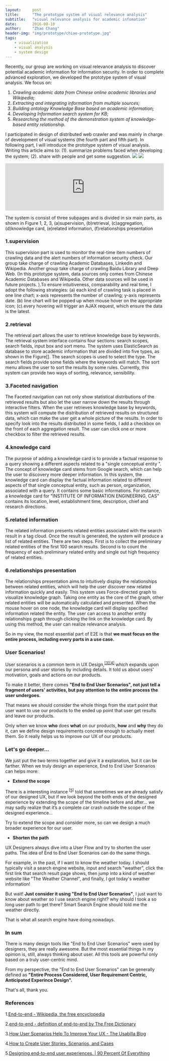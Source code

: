 ```yaml
---
layout:     post
title:      "The prototype system of visual relevance analysis"
subtitle:   "visual relevance analysis for academic infomation"
date:       2016-08-10
author:     "Zhao Chang"
header-img: "img/prototype/chiao-prototype.jpg"
tags:
    - visualization
    - visual analysis
    - system design
---
```



Recently, our group are working on visual relevance analysis to discover potential academic information for information security. In order to complete advanced exploration, we developed the prototype system of visual analysis.
We focus on:

1.    *Crawling academic data from Chinese  online academic libraries and Wikipedia;*
2.    *Extracting and integrating information from multiple sources;*
3.    *Building ontology Knowledge Base based on academic information;*
4.    *Developing Information search system for KB;*
5.    *Researching the method of the demonstration system of knowledge-based entity relationship.*


I participated in design of distributed web crawler and was mainly in charge of  development of visual systems (the fourth part and fifth part). In following part, I will introduce the prototype system of visual analysis. Writing this article aims to: (1). summarize problems faced when developing the system; (2). share with people and get some suggestion.
<a href="/img/prototype/chiao-index.png" target="\_blank" title="Click to see the big picture "><img src='/img/prototype/chiao-index-thumb.png' /></a>
<a href="/img/prototype/chiao-search.jpg" target="\_blank" title="Click to see the big picture "><img src='/img/prototype/chiao-search-thumb.png' /></a>
<iframe src="http://www.baidu.com " width="100%" frameborder="no" border="0"></iframe>

The system is consist of three subpages and is divided in six main parts, as shown in Figure 1, 2, 3, (a)supervision, (b)retrieval, (c)aggregation, (d)knowledge card, (e)related information, (f)relationships presentation

### 1.supervision

This supervision part is used to monitor the real-time item numbers of crawling data and the alert numbers of information security check. Our group take charge of crawling Academic Databases, Linkedin and Wikipedia. Another group take charge of crawling Baidu Library and Deep Web. (In this prototype system, data sources only comes from Chinese Academic Databases and Wikipedia. Other data sources will be used in future projects. ).To ensure intuitiveness, comparability and  real time, I adopt the following strategies: (a) each kind of crawling task is placed in one line chart; x-axis represents the number of crawling; y-axis represents date. (b) line chart will be popped up when mouse hover on the appropriate icon;   (c).every hovering will trigger an AJAX request, which ensure the data is the latest.

### 2.retrieval

The retrieval part allows the user to retrieve knowledge base by  keywords. The retrieval system interface contains four sections: search scopes, search fields, input box and sort  menu. The system uses ElasticSearch as database to store academic information that are divided  into five types, as shown in the Figure[].  The search scopes is used to select the type. The search fields provide some fields where the keywords will match. The sort menu allows the user to sort the results by some rules. Currently, this system can provide two ways of sorting, relevance, sensibility.

### 3.Faceted navigation

The Faceted navigation  can not only show statistical distributions of the retrieved results but also let the user narrow down the results  through interactive filters.  When the user  retrieves knowledge base by  keywords, this system will compute the distribution of  retrieved results on structured data, which can make the user get a whole picture of the results. In order to specify look into the results distributed in some  fields, I add a checkbox on the front of each aggregation result. The user can click one or more checkbox to filter the retrieved results.

### 4.knowledge card

The purpose of adding a knowledge card is to provide a factual response to a query showing a different aspects related to  a "single conceptual entity ".  The concept of knowledge card stems from Google search, which can help the user to discovery more deeper information.  In this system, the knowledge card can display the factual information related to different aspects of  that single conceptual entity, such as person, organization,  associated with a query.  It contains some basic informations. For instance, a knowledge card for "INSTITUTE OF INFORMATION ENGINEERING, CAS" contains its location, level, establishment time, description, chief and research directions.

### 5.related information

The related information presents related entities associated with the search result in a tag cloud. Once the result is generated, the system will produce a list of related entities. There are two steps. First is to collect the preliminary related entities of the first 100 search results. Second is to count the frequency of each preliminary related entity and  single out high frequency of related entities.

### 6.relationships presentation

The relationships presentation aims to intuitively display  the relationships between related entities, which will help the user discover new related information quickly and easily.   This system uses Force-directed graph to visualize knowledge graph.  Taking one entity as the core of the graph, other related entities will be automatically calculated and presented. When the mouse hover on one node, the knowledge card will display specified information related the entity. The user can access to another entity relationships graph through clicking the link on the knowledge card. By using this method, the user can realize relevance analysis.


So in my view, the most essential part of E2E is that **we must focus on the entire process, including every parts in a use case.**


### User Scenarios!

User scenarios is a common term in UX Design,<sup>[[3]](#ref3)</sup><sup>[[4]](#ref4)</sup> which expands upon our persona and user stories by including details. It told us about users' motivation, goals and actions on our products.

To make it better, there comes **"End to End User Scenarios", not just tell a fragment of users' activities, but pay attention to the entire process the user undergoes.**

That means we should consider the whole things from the start point that user want to use our products to the ended up point that user get results and leave our products.

Only when we know **who** does **what** on our products, **how** and **why** they do it, can we define design requirements concrete enough to actually meet them. So it really helps us to improve our UX of our products.


### Let's go deeper...

We just put the two terms together and give it a explanation, but it can be farther. When we truly design an experience, End to End User Scenarios can helps more:

* **Extend the scope**

There is a interesting instance <sup>[[5]](#ref5)</sup> told that sometimes we are already satisfy of our designed UX, but if we look beyond the both ends of the designed experience by extending the scope of the timeline before and after… we may sadly realize that it’s a complete car crash outside the scope of the designed experience...  

Try to extend the scope and consider more, so can we design a much broader experience for our user.

* **Shorten the path**

UX Designers always dive into a User Flow and try to shorten the user paths. The idea of End to End User Scenarios can do the same things.

For example, in the past, if I want to know the weather today. I should typically visit a search engine website, input and search "weather", click the first link that search result page shows, then jump into a kind of weather website like "The Weather Channel", and finally, I got today's weather information!

But wait! **Just consider it using "End to End User Scenarios"**, I just want to know about weather so I use search engine right? why should I took a so long user path to get there? Smart Search Engine should told me the weather directly.

That is what all search engine have doing nowadays.


### In sum

There is many design tools like "End to End User Scenarios" were used by designers, they are really awesome. But the most essential things in my opinion is, still, always thinking about user. All this tools are powerful only based on a truly user-centric mind.

From my perspective, the "End to End User Scenarios" can be generally defined as **"Entire Process Considered, User Requirement Centric, Anticipated Experince Design".**



That's all, thank you.

### References

1.<a id="ref1">[End-to-end - Wikipedia, the free encyclopedia](http://en.wikipedia.org/wiki/End-to-end)</a>

2.<a id="ref2">[end-to-end - definition of end-to-end by The Free Dictionary](http://www.thefreedictionary.com/end-to-end)</a>

3.<a id="ref3">[How User Scenarios Help To Improve Your UX - The Usabilla Blog](http://blog.usabilla.com/how-user-scenarios-help-to-improve-your-ux/)</a>

4.<a id="ref4">[How to Create User Stories, Scenarios, and Cases](https://www.newfangled.com/how-to-tell-the-users-story/)</a>

5.<a id="ref5">[Designing end-to-end user experiences. | 90 Percent Of Everything](http://www.90percentofeverything.com/2008/11/11/designing-end-to-end-user-experiences/)</a>
